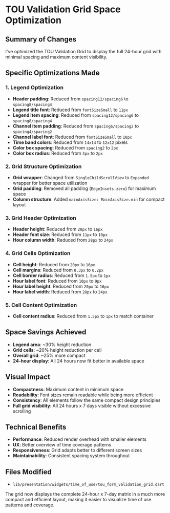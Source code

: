 # TOU Validation Grid Space Optimization

## Summary of Changes
I've optimized the TOU Validation Grid to display the full 24-hour grid with minimal spacing and maximum content visibility.

## Specific Optimizations Made

### 1. **Legend Optimization**
- **Header padding**: Reduced from `spacing12/spacing6` to `spacing8/spacing4`
- **Legend title font**: Reduced from `fontSizeSmall` to `11px`
- **Legend item spacing**: Reduced from `spacing12/spacing6` to `spacing8/spacing4`
- **Channel item padding**: Reduced from `spacing6/spacing2` to `spacing4/spacing2`
- **Channel label font**: Reduced from `fontSizeSmall` to `10px`
- **Time band colors**: Reduced from `14x14` to `12x12` pixels
- **Color box spacing**: Reduced from `spacing2` to `2px`
- **Color box radius**: Reduced from `3px` to `2px`

### 2. **Grid Structure Optimization**
- **Grid wrapper**: Changed from `SingleChildScrollView` to `Expanded` wrapper for better space utilization
- **Grid padding**: Removed all padding (`EdgeInsets.zero`) for maximum space
- **Column structure**: Added `mainAxisSize: MainAxisSize.min` for compact layout

### 3. **Grid Header Optimization**
- **Header height**: Reduced from `20px` to `16px`
- **Header font size**: Reduced from `11px` to `10px`
- **Hour column width**: Reduced from `28px` to `24px`

### 4. **Grid Cells Optimization**
- **Cell height**: Reduced from `20px` to `16px`
- **Cell margins**: Reduced from `0.3px` to `0.2px`
- **Cell border radius**: Reduced from `1.5px` to `1px`
- **Hour label font**: Reduced from `10px` to `9px`
- **Hour label height**: Reduced from `20px` to `16px`
- **Hour label width**: Reduced from `28px` to `24px`

### 5. **Cell Content Optimization**
- **Cell content radius**: Reduced from `1.5px` to `1px` to match container

## Space Savings Achieved
- **Legend area**: ~30% height reduction
- **Grid cells**: ~20% height reduction per cell
- **Overall grid**: ~25% more compact
- **24-hour display**: All 24 hours now fit better in available space

## Visual Impact
- **Compactness**: Maximum content in minimum space
- **Readability**: Font sizes remain readable while being more efficient
- **Consistency**: All elements follow the same compact design principles
- **Full grid visibility**: All 24 hours x 7 days visible without excessive scrolling

## Technical Benefits
- **Performance**: Reduced render overhead with smaller elements
- **UX**: Better overview of time coverage patterns
- **Responsiveness**: Grid adapts better to different screen sizes
- **Maintainability**: Consistent spacing system throughout

## Files Modified
- `lib/presentation/widgets/time_of_use/tou_form_validation_grid.dart`

The grid now displays the complete 24-hour x 7-day matrix in a much more compact and efficient layout, making it easier to visualize time of use patterns and coverage.
